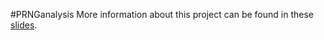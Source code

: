 #PRNGanalysis
More information about this project can be found in these [slides](https://docs.google.com/presentation/d/1GQwQiW6GJWUJ7Ym_duMlumifKWaNmTWZ_iGpJ1OVTIo/pub?start=false&loop=false&delayms=60000&slide=id.p).
